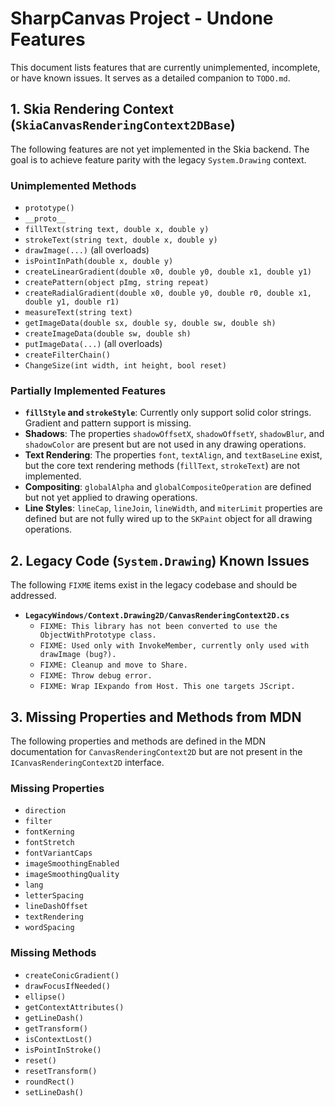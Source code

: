 # SharpCanvas Project - Undone Features

This document lists features that are currently unimplemented, incomplete, or have known issues. It serves as a detailed companion to `TODO.md`.

## 1. Skia Rendering Context (`SkiaCanvasRenderingContext2DBase`)
The following features are not yet implemented in the Skia backend. The goal is to achieve feature parity with the legacy `System.Drawing` context.

### Unimplemented Methods
- `prototype()`
- `__proto__`
- `fillText(string text, double x, double y)`
- `strokeText(string text, double x, double y)`
- `drawImage(...)` (all overloads)
- `isPointInPath(double x, double y)`
- `createLinearGradient(double x0, double y0, double x1, double y1)`
- `createPattern(object pImg, string repeat)`
- `createRadialGradient(double x0, double y0, double r0, double x1, double y1, double r1)`
- `measureText(string text)`
- `getImageData(double sx, double sy, double sw, double sh)`
- `createImageData(double sw, double sh)`
- `putImageData(...)` (all overloads)
- `createFilterChain()`
- `ChangeSize(int width, int height, bool reset)`

### Partially Implemented Features
- **`fillStyle` and `strokeStyle`**: Currently only support solid color strings. Gradient and pattern support is missing.
- **Shadows**: The properties `shadowOffsetX`, `shadowOffsetY`, `shadowBlur`, and `shadowColor` are present but are not used in any drawing operations.
- **Text Rendering**: The properties `font`, `textAlign`, and `textBaseLine` exist, but the core text rendering methods (`fillText`, `strokeText`) are not implemented.
- **Compositing**: `globalAlpha` and `globalCompositeOperation` are defined but not yet applied to drawing operations.
- **Line Styles**: `lineCap`, `lineJoin`, `lineWidth`, and `miterLimit` properties are defined but are not fully wired up to the `SKPaint` object for all drawing operations.

## 2. Legacy Code (`System.Drawing`) Known Issues
The following `FIXME` items exist in the legacy codebase and should be addressed.

- **`LegacyWindows/Context.Drawing2D/CanvasRenderingContext2D.cs`**
  - `FIXME: This library has not been converted to use the ObjectWithPrototype class.`
  - `FIXME: Used only with InvokeMember, currently only used with drawImage (bug?).`
  - `FIXME: Cleanup and move to Share.`
  - `FIXME: Throw debug error.`
  - `FIXME: Wrap IExpando from Host. This one targets JScript.`

## 3. Missing Properties and Methods from MDN
The following properties and methods are defined in the MDN documentation for `CanvasRenderingContext2D` but are not present in the `ICanvasRenderingContext2D` interface.

### Missing Properties
- `direction`
- `filter`
- `fontKerning`
- `fontStretch`
- `fontVariantCaps`
- `imageSmoothingEnabled`
- `imageSmoothingQuality`
- `lang`
- `letterSpacing`
- `lineDashOffset`
- `textRendering`
- `wordSpacing`

### Missing Methods
- `createConicGradient()`
- `drawFocusIfNeeded()`
- `ellipse()`
- `getContextAttributes()`
- `getLineDash()`
- `getTransform()`
- `isContextLost()`
- `isPointInStroke()`
- `reset()`
- `resetTransform()`
- `roundRect()`
- `setLineDash()`
